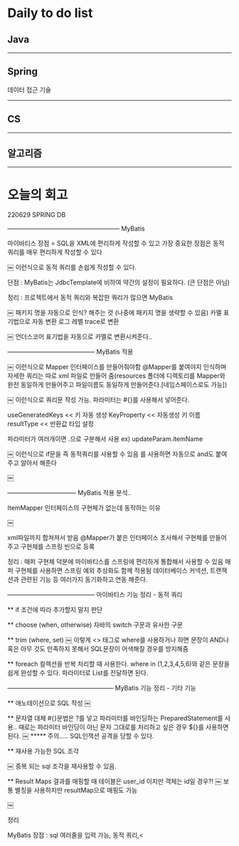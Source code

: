 # Daily to do list
## Java 

- - -
## Spring   
데이터 접근 기술
-- - -
## CS    

- - -
## 알고리즘    

---------
# 오늘의 회고

220629 SPRING DB



——————————————————
MyBatis

마이바티스 장점 = SQL을 XML에 편리하게 작성할 수 있고 가장 중요한 장점은 동적 쿼리를 매우 편리하게 작성할 수 있다


￼
이런식으로 동적 쿼리를 손쉽게 작성할 수 있다.

단점 : MyBatis는 JdbcTemplate에 비하여 약간의 설정이 필요하다. (큰 단점은 아님)

정리 :
프로젝트에서 동적 쿼리와 복잡한 쿼리가 많으면 MyBatis


￼
패키지 명을 자동으로 인식? 해주는 것 (나중에 패키지 명을 생략할 수 있음)
카멜 표기법으로 자동 변환
로그 레벨 trace로 변환

￼
언더스코어 표기법을 자동으로 카멜로 변환시켜준다..

——————————————
MyBatis 적용

￼
이런식으로 Mapper 인터페이스를 만들어줘야함 @Mapper를 붙여야지 인식하며 자세한 쿼리는 따로 xml 파일로 만들어 줌(resources 폴더에 디렉토리를 Mapper와 완전 동일하게 만들어주고 파일이름도 동일하게 만들어준다.[네임스페이스로도 가능])

￼
이런식으로 쿼리문 작성 가능.
파라미터는 #{}를 사용해서 넣어준다.

useGeneratedKeys << 키 자동 생성
KeyProperty << 자동생성 키 이름
resultType << 반환값 타입 설정

파라미터가 여러개이면 .으로 구분해서 사용 ex) updateParam.itemName
 
￼
이런식으로 if문을 즉 동적쿼리를 사용할 수 있음
<where>를 사용하면 자동으로 and도 붙여주고 알아서 해준다

￼

———————————
MyBatis 적용 분석..

ItemMapper 인터페이스의 구현체가 없는데 동작하는 이유

￼

xml파일까지 합쳐져서 받음 @Mapper가 붙은 인터페이스 조사해서 구현체를 만들어주고 구현체를 스프링 빈으로 등록

정리 :
매퍼 구현체 덕분에 마이바티스를 스프링에 편리하게 통합해서 사용할 수 있음
매퍼 구현체를 사용하면 스프링 예외 추상화도 함께 적용됨
데이터베이스 커넥션, 트랜잭션과 관련된 기능 등 여러가지 동기화하고 연동 해준다.


——————————————
마이바티스 기능 정리 - 동적 쿼리


** if
조건에 따라 추가할지 말지 판단

** choose (when, otherwise)
자바의 switch 구문과 유사한 구문

** trim (where, set)
￼
이렇게 <> 태그로 where를 사용하거나 하면 문장이 AND나 혹은 아무 것도 만족하지 못해서 SQL문장이 어색해질 경우를 방지해줌

** foreach
컬렉션을 반복 처리할 때 사용한다. where in (1,2,3,4,5,6)와 같은 문장을 쉽게 완성할 수 있다.
파라미터로 List를 전달하면 된다.


—————————————————
MyBatis 기능 정리 - 기타 기능

** 애노테이션으로 SQL 작성
￼


** 문자열 대체
#{}문법은 ?를 넣고 파라미터를 바인딩하는 PreparedStatement를 사용..
때로는 파라미터 바인딩이 아닌 문자 그대로를 처리하고 싶은 경우 ${}를 사용하면 된다.
￼
***** 주의….. SQL인잭션 공격을 당할 수 있다.

** 재사용 가능한 SQL 조각

￼
중복 되는 sql 조각을 재사용할 수 있음.

** Result Maps
결과를 매핑할 때 테이블은 user_id 이지만 객체는 id일 경우?!
￼
보통 별칭을 사용하지만 resultMap으로 매핑도 가능

￼

정리

MyBatis 장점 : sql 여러줄을 입력 가능, 동적 쿼리,<

